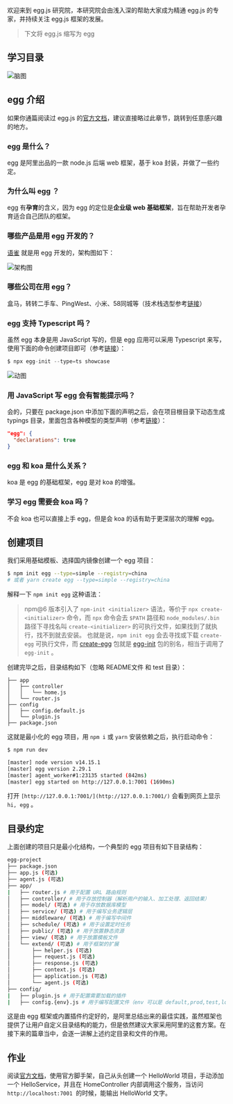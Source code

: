 欢迎来到 egg.js 研究院，本研究院会由浅入深的帮助大家成为精通 egg.js 的专家，并持续关注 egg.js 框架的发展。


> 下文将 egg.js 缩写为 egg



## 学习目录


![脑图](https://images.gitee.com/uploads/images/2021/0327/191806_50c6b0ad_1720749.png "1_liuchengtu.png")


## egg 介绍


如果你通篇阅读过 egg.js 的[官方文档](https://eggjs.org/zh-cn/)，建议直接略过此章节，跳转到任意感兴趣的地方。


### egg 是什么？


egg 是阿里出品的一款 node.js 后端 web 框架，基于 koa 封装，并做了一些约定。


### 为什么叫 egg ？


egg 有**孕育**的含义，因为 egg 的定位是**企业级 web 基础框架**，旨在帮助开发者孕育适合自己团队的框架。


### 哪些产品是用 egg 开发的？


[语雀](http://yuque.com/) 就是用 egg 开发的，架构图如下：


![架构图](https://images.gitee.com/uploads/images/2021/0327/191856_b8c0d477_1720749.png "yuque-structure.png")

### 哪些公司在用 egg？


盒马，转转二手车、PingWest、小米、58同城等（技术栈选型参考[链接](https://www.yuque.com/zaotalk/team/st)）


### egg 支持 Typescript 吗？


虽然 egg 本身是用 JavaScript 写的，但是 egg 应用可以采用 Typescript 来写，使用下面的命令创建项目即可（参考[链接](https://zhuanlan.zhihu.com/p/35334932)）：


```javascript
$ npx egg-init --type=ts showcase
```


![动图](https://images.gitee.com/uploads/images/2021/0327/191920_77b0f990_1720749.gif "egg-ts-demo.gif")

### 用 JavaScript 写 egg 会有智能提示吗？


会的，只要在 package.json 中添加下面的声明之后，会在项目根目录下动态生成 typings 目录，里面包含各种模型的类型声明（参考[链接](https://www.yuque.com/egg/nodejs/gkk3r9)）：


```json
"egg": {
  "declarations": true
}
```


### egg 和 koa 是什么关系？


koa 是 egg 的基础框架，egg 是对 koa 的增强。


### 学习 egg 需要会 koa 吗？


不会 koa 也可以直接上手 egg，但是会 koa 的话有助于更深层次的理解 egg。


## 创建项目


我们采用基础模板、选择国内镜像创建一个 egg 项目：


```sh
$ npm init egg --type=simple --registry=china
# 或者 yarn create egg --type=simple --registry=china
```


解释一下 `npm init egg` 这种语法：


> npm@6 版本引入了 `npm-init <initializer>` 语法，等价于 `npx create-<initializer>` 命令，而 `npx` 命令会去 `$PATH` 路径和 `node_modules/.bin` 路径下寻找名叫 `create-<initializer>` 的可执行文件，如果找到了就执行，找不到就去安装。
> 也就是说，`npm init egg` 会去寻找或下载 `create-egg` 可执行文件，而 [create-egg](https://github.com/eggjs/create-egg) 包就是 [egg-init](https://github.com/eggjs/egg-init) 包的别名，相当于调用了 `egg-init` 。



创建完毕之后，目录结构如下（忽略 README文件 和 test 目录）：


```
├── app
│   ├── controller
│   │   └── home.js
│   └── router.js
├── config
│   ├── config.default.js
│   └── plugin.js
├── package.json
```


这就是最小化的 egg 项目，用 `npm i` 或 `yarn` 安装依赖之后，执行启动命令：


```sh
$ npm run dev

[master] node version v14.15.1
[master] egg version 2.29.1
[master] agent_worker#1:23135 started (842ms)
[master] egg started on http://127.0.0.1:7001 (1690ms)
```


打开 `[http://127.0.0.1:7001/](http://127.0.0.1:7001/)` 会看到网页上显示 `hi, egg` 。


## 目录约定


上面创建的项目只是最小化结构，一个典型的 egg 项目有如下目录结构：


```sh
egg-project
├── package.json
├── app.js (可选)
├── agent.js (可选)
├── app/
|   ├── router.js # 用于配置 URL 路由规则
│   ├── controller/ # 用于存放控制器（解析用户的输入、加工处理、返回结果）
│   ├── model/ (可选) # 用于存放数据库模型
│   ├── service/ (可选) # 用于编写业务逻辑层
│   ├── middleware/ (可选) # 用于编写中间件
│   ├── schedule/ (可选) # 用于设置定时任务
│   ├── public/ (可选) # 用于放置静态资源
│   ├── view/ (可选) # 用于放置模板文件
│   └── extend/ (可选) # 用于框架的扩展
│       ├── helper.js (可选)
│       ├── request.js (可选)
│       ├── response.js (可选)
│       ├── context.js (可选)
│       ├── application.js (可选)
│       └── agent.js (可选)
├── config/
|   ├── plugin.js # 用于配置需要加载的插件
|   ├── config.{env}.js # 用于编写配置文件（env 可以是 default,prod,test,local,unittest）
```


这是由 egg 框架或内置插件约定好的，是阿里总结出来的最佳实践，虽然框架也提供了让用户自定义目录结构的能力，但是依然建议大家采用阿里的这套方案。在接下来的篇章当中，会逐一讲解上述约定目录和文件的作用。


## 作业


阅读[官方文档](https://eggjs.org/zh-cn/intro/)，使用官方脚手架，自己从头创建一个 HelloWorld 项目，手动添加一个 HelloService，并且在 HomeController 内部调用这个服务，当访问 `http://localhost:7001`  的时候，能输出 HelloWorld 文字。
